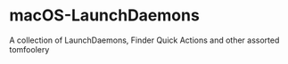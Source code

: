 # macOS-LaunchDaemons
A collection of LaunchDaemons, Finder Quick Actions and other assorted tomfoolery
